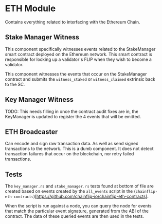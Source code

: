 # ETH Module

Contains everything related to interfacing with the Ethereum Chain.

## Stake Manager Witness

This component specifically witnesses events related to the StakeManager smart contract deployed on the Ethereum network. This smart contract is responsible for locking up a validator's FLIP when they wish to become a validator.

This component witnesses the events that occur on the StakeManager contract and submits the `witness_staked` or `witness_claimed` extrinsic back to the SC.

## Key Manager Witness

TODO: This needs filling in once the contract audit fixes are in, the KeyManager is updated to register the 4 events that will be emitted.

## ETH Broadcaster

Can encode and sign raw transaction data. As well as send signed transactions to the network. This is a dumb component. It does not detect transaction failures that occur on the blockchain, nor retry failed transactions.

## Tests

The `key_manager.rs` and `stake_manager.rs` tests found at bottom of file are created based on events created by the `all_events` script in the (`chainflip-eth-contracts`)[https://github.com/chainflip-io/chainflip-eth-contracts]. 

When the script is run against a node, you can query the node for events that match the particular event signature, generated from the ABI of the contract. The data of these queried events are then used in the tests.